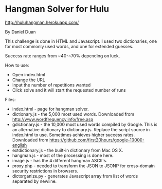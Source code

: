 Hangman Solver for Hulu
=====
http://huluhangman.herokuapp.com/

By Daniel Duan

This challenge is done in HTML and Javascript. I used two dictionaries, one
for most commonly used words, and one for extended guesses.

Success rate ranges from ~40-~70% depending on luck.

How to use:
*	Open index.html
*	Change the URL
*	Input the number of repetitions wanted
*	Click solve and it will start the requested number of runs

Files:
*	index.html - page for hangman solver.
*	dictionary.js - the 5,000 most used words.
		Downloaded from http://www.wordfrequency.info/free.asp
*	gdictionary.js - the 10,000 most used words compiled by Google.
		This is an alternative dictionary to dictionary.js. Replace the
		script source in index.html to use. Sometimes achieves higher success rates.
		Downloaded from https://github.com/first20hours/google-10000-english
*	extdictionary.js - the built-in dictionary from Mac OS X.
*	hangman.js - most of the processing is done here.
*	image.js - has the 4 different hangman ASCII's.
*	proxy.php - needed to transform the JSON to JSONP for cross-domain security
		restrictions in browsers.
*	dictorganize.py - generates Javascript array from list of words separated by
		newline.
